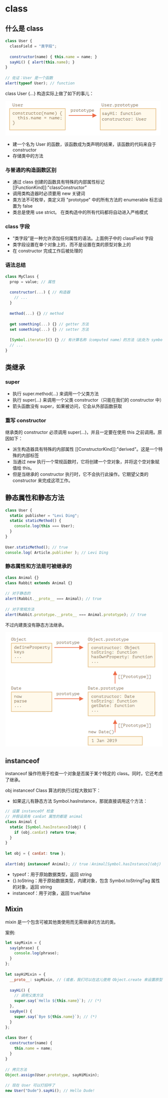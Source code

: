 # class

## 什么是 class

```javascript
class User {
  classField = "类字段";

  constructor(name) { this.name = name; }
  sayHi() { alert(this.name); }
}

// 佐证：User 是一个函数
alert(typeof User); // function
```

class User {...} 构造实际上做了如下的事儿：

![class User](../img/39.png)

- 建一个名为 User 的函数，该函数成为类声明的结果，该函数的代码来自于 constructor
- 存储类中的方法

### 与普通的构造函数区别

- 通过 class 创建的函数具有特殊的内部属性标记 [[FunctionKind]]:"classConstructor"
- 调用类构造器时必须要用 new 关键词
- 类方法不可枚举，类定义将 "prototype" 中的所有方法的 enumerable 标志设置为 false
- 类总是使用 use strict。 在类构造中的所有代码都将自动进入严格模式

### class 字段

- “类字段”是一种允许添加任何属性的语法。上面例子中的 classField 字段
- 类字段设置在单个对象上的，而不是设置在类的原型对象上的
- 在 constructor 完成工作后被处理的

### 语法总结

```javascript
class MyClass {
  prop = value; // 属性

  constructor(...) { // 构造器
    // ...
  }

  method(...) {} // method

  get something(...) {} // getter 方法
  set something(...) {} // setter 方法

  [Symbol.iterator]() {} // 有计算名称（computed name）的方法（此处为 symbol）
  // ...
}
```

## 类继承

### super

- 执行 super.method(...) 来调用一个父类方法
- 执行 super(...) 来调用一个父类 constructor（只能在我们的 constructor 中）
- 箭头函数没有 super，如果被访问，它会从外部函数获取

### 重写 constructor

继承类的 constructor 必须调用 super(...)，并且一定要在使用 this 之前调用。原因如下：

- 派生构造器具有特殊的内部属性 [[ConstructorKind]]:"derived"。这是一个特殊的内部标签
- 当通过 new 执行一个常规函数时，它将创建一个空对象，并将这个空对象赋值给 this。
- 但是当继承的 constructor 执行时，它不会执行此操作。它期望父类的 constructor 来完成这项工作。

## 静态属性和静态方法

```javascript
class User {
  static publisher = "Levi Ding";
  static staticMethod() {
    console.log(this === User);
  }
}

User.staticMethod(); // true
console.log( Article.publisher ); // Levi Ding
```

### 静态属性和方法是可被继承的

```javascript
class Animal {}
class Rabbit extends Animal {}

// 对于静态的
alert(Rabbit.__proto__ === Animal); // true

// 对于常规方法
alert(Rabbit.prototype.__proto__ === Animal.prototype); // true
```

不过内建类没有静态方法继承。

![41](../img/41.png)

## instanceof

instanceof 操作符用于检查一个对象是否属于某个特定的 class。同时，它还考虑了继承。

obj instanceof Class 算法的执行过程大致如下：

- 如果这儿有静态方法 Symbol.hasInstance，那就直接调用这个方法：

```javascript
// 设置 instanceOf 检查
// 并假设具有 canEat 属性的都是 animal
class Animal {
  static [Symbol.hasInstance](obj) {
    if (obj.canEat) return true;
  }
}

let obj = { canEat: true };

alert(obj instanceof Animal); // true：Animal[Symbol.hasInstance](obj) 被调用
```

- typeof：用于原始数据类型，返回 string
- {}.toString：用于原始数据类型，内建对象，包含 Symbol.toStringTag 属性的对象，返回 string
- instanceof：用于对象，返回 true/false

## Mixin

mixin 是一个包含可被其他类使用而无需继承的方法的类。

案例:

```javascript
let sayMixin = {
  say(phrase) {
    console.log(phrase);
  }
};

let sayHiMixin = {
  __proto__: sayMixin, // (或者，我们可以在这儿使用 Object.create 来设置原型)

  sayHi() {
    // 调用父类方法
    super.say(`Hello ${this.name}`); // (*)
  },
  sayBye() {
    super.say(`Bye ${this.name}`); // (*)
  }
};

class User {
  constructor(name) {
    this.name = name;
  }
}

// 拷贝方法
Object.assign(User.prototype, sayHiMixin);

// 现在 User 可以打招呼了
new User("Dude").sayHi(); // Hello Dude!
```
